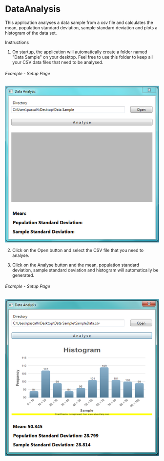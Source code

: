 # DataAnalysis
This application analyses a data sample from a csv file and calculates the mean, population standard deviation, sample standard deviation and plots a histogram of the data set.
  
Instructions  

1) On startup, the application will automatically create a folder named "Data Sample" on your desktop. Feel free to use this folder to keep all your CSV data files that need to be analysed.  
  
  ###### Example - Setup Page
![alt tag](https://github.com/pascalhow/DataAnalysis/blob/master/Startup.PNG)  
 

2) Click on the Open button and select the CSV file that you need to analyse.  
  
3) Click on the Analyse button and the mean, population standard deviation, sample standard deviation and histogram will automatically be generated.  
  
###### Example - Setup Page
![alt tag](https://github.com/pascalhow/DataAnalysis/blob/master/Data%20Analysis.PNG) 
